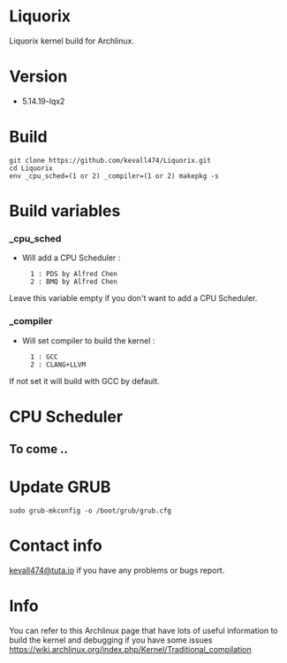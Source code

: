 # Liquorix

Liquorix kernel build for Archlinux.

# Version

- 5.14.19-lqx2

# Build

    git clone https://github.com/kevall474/Liquorix.git
    cd Liquorix
    env _cpu_sched=(1 or 2) _compiler=(1 or 2) makepkg -s

# Build variables

### _cpu_sched

- Will add a CPU Scheduler :

        1 : PDS by Alfred Chen
        2 : BMQ by Alfred Chen

Leave this variable empty if you don't want to add a CPU Scheduler.

### _compiler

- Will set compiler to build the kernel :

        1 : GCC
        2 : CLANG+LLVM

If not set it will build with GCC by default.

# CPU Scheduler

## To come ..

# Update GRUB

    sudo grub-mkconfig -o /boot/grub/grub.cfg

# Contact info

kevall474@tuta.io if you have any problems or bugs report.

# Info

You can refer to this Archlinux page that have lots of useful information to build the kernel and debugging if you have some issues https://wiki.archlinux.org/index.php/Kernel/Traditional_compilation

